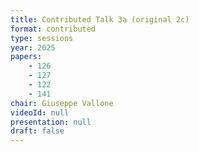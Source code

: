 ```yaml
---
title: Contributed Talk 3a (original 2c)
format: contributed
type: sessions
year: 2025
papers:
    - 126
    - 127
    - 122
    - 141
chair: Giuseppe Vallone
videoId: null
presentation: null
draft: false
---
```

